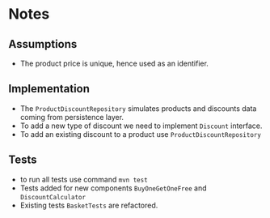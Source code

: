 # Notes
## Assumptions
- The product price is unique, hence used as an identifier. 

## Implementation
- The `ProductDiscountRepository` simulates products and discounts data coming from persistence layer.
- To add a new type of discount we need to implement `Discount` interface.
- To add an existing discount to a product use `ProductDiscountRepository` 

## Tests
- to run all tests use command `mvn test`
- Tests added for new components `BuyOneGetOneFree` and `DiscountCalculator`
- Existing tests `BasketTests` are refactored. 
